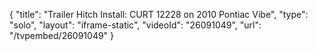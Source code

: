 {
    "title": "Trailer Hitch Install: CURT 12228 on 2010 Pontiac Vibe",
    "type": "solo",
    "layout": "iframe-static",
    "videoId": "26091049",
    "url": "\/tvpembed\/26091049"
}